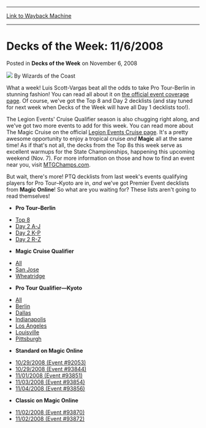 
---
[Link to Wayback Machine](https://web.archive.org/web/20220126102843/https://magic.wizards.com/en/articles/archive/decks-week/decks-week-1162008-2008-11-06)

[_metadata_:author]:- "Wizards of the Coast"
[_metadata_:description]:- "What a week! Luis Scott-Vargas beat all the odds to take Pro Tour-Berlin in stunning fashion! You can read all about it on the official event coverage page. Of course, we've got the Top 8 and Day 2 decklists (and stay tuned for next week when Decks of the Week will have all Day 1 decklists too!).The Legion Events' Cruise Qualifier season is also chugging right along, and we've"
[_metadata_:generator]:- "Drupal 7 (http://drupal.org)"
[_metadata_:node]:- "601361"
[_metadata_:publish_date]:- "2008-11-06"
[_metadata_:source]:- "div-main-content"
[_metadata_:title]:- "Decks of the Week: 11/6/2008"
[_metadata_:wayback_capture_timestamp]:- "2022-01-26 10:28:43"
[_metadata_:wayback_raw_url]:- "https://web.archive.org/web/20220126102843id_/https://magic.wizards.com/en/articles/archive/decks-week/decks-week-1162008-2008-11-06"
[_metadata_:wayback_url]:- "https://magic.wizards.com/en/articles/archive/decks-week/decks-week-1162008-2008-11-06"
---


Decks of the Week: 11/6/2008
============================



 Posted in **Decks of the Week**
 on November 6, 2008 






![](https://media.magic.wizards.com/styles/auth_small/public/images/person/wizards_author.jpg)
By Wizards of the Coast











What a week! Luis Scott-Vargas beat all the odds to take Pro Tour-Berlin in stunning fashion! You can read all about it on [the official event coverage page](/en/node/502416). Of course, we've got the Top 8 and Day 2 decklists (and stay tuned for next week when Decks of the Week will have all Day 1 decklists too!).

The Legion Events' Cruise Qualifier season is also chugging right along, and we've got two more events to add for this week. You can read more about The Magic Cruise on the official [Legion Events Cruise page](/en/events/coverage/magic-cruise-qualifying-season-top-8-decklists). It's a pretty awesome opportunity to enjoy a tropical cruise *and* **Magic** all at the same time! As if that's not all, the decks from the Top 8s this week serve as excellent warmups for the State Championships, happening this upcoming weekend (Nov. 7). For more information on those and how to find an event near you, visit [MTGChamps.com](http://mtgchamps.com/).

But wait, there's more! PTQ decklists from last week's events qualifying players for Pro Tour–Kyoto are in, *and* we've got Premier Event decklists from **Magic Online**! So what are you waiting for? These lists aren't going to read themselves!

* **Pro Tour–Berlin**
+ [Top 8](/en/articles/archive/event-coverage/pro-tour%E2%80%93berlin-feature-top-8-decklists-2008-11-01)
+ [Day 2 A-J](/en/articles/archive/event-coverage/pro-tour%E2%80%93berlin-day-2-decklists-j-2008-11-02)
+ [Day 2 K-P](/en/articles/archive/event-coverage/pro-tour%E2%80%93berlin-day-2-decklists-k-p-2008-11-02)
+ [Day 2 R-Z](/en/articles/archive/event-coverage/pro-tour%E2%80%93berlin-day-3-decklists-r-z-2008-11-02)

* **Magic Cruise Qualifier**
+ [All](/en/events/coverage/magic-cruise-qualifying-season-top-8-decklists)
+ [San Jose](http://archive.wizards.com/Magic/Magazine/Events.aspx?x=mtgevent/magiccruise/1101sanjose)
+ [Wheatridge](http://archive.wizards.com/Magic/Magazine/Events.aspx?x=mtgevent/magiccruise/1101wheatridge)

* **Pro Tour Qualifier—Kyoto**
+ [All](/en/events/coverage/pro-tour%E2%80%93kyoto-qualifying-season-top-8-decklists)
+ [Berlin](http://archive.wizards.com/Magic/Magazine/Events.aspx?x=mtgevent/kyoto09ptq/1101berlin)
+ [Dallas](http://archive.wizards.com/Magic/Magazine/Events.aspx?x=mtgevent/kyoto09ptq/1101dallas)
+ [Indianapolis](http://archive.wizards.com/Magic/Magazine/Events.aspx?x=mtgevent/kyoto09ptq/1025Indianapolis)
+ [Los Angeles](http://archive.wizards.com/Magic/Magazine/Events.aspx?x=mtgevent/kyoto09ptq/1102losangeles)
+ [Louisville](http://archive.wizards.com/Magic/Magazine/Events.aspx?x=mtgevent/kyoto09ptq/1025louisville)
+ [Pittsburgh](http://archive.wizards.com/Magic/Magazine/Events.aspx?x=mtgevent/kyoto09ptq/1101pittsburgh)

* **Standard on Magic Online**
+ [10/29/2008 (Event #92053)](http://archive.wizards.com/Magic/Magazine/Events.aspx?x=mtg/daily/decks/mol92053)
+ [10/29/2008 (Event #93844)](http://archive.wizards.com/Magic/Magazine/Events.aspx?x=mtg/daily/decks/mol93844)
+ [11/01/2008 (Event #93851)](http://archive.wizards.com/Magic/Magazine/Events.aspx?x=mtg/daily/decks/mol93851)
+ [11/03/2008 (Event #93854)](http://archive.wizards.com/Magic/Magazine/Events.aspx?x=mtg/daily/decks/mol93854)
+ [11/04/2008 (Event #93856)](http://archive.wizards.com/Magic/Magazine/Events.aspx?x=mtg/daily/decks/mol93856)

* **Classic on Magic Online**
+ [11/02/2008 (Event #93870)](http://archive.wizards.com/Magic/Magazine/Events.aspx?x=mtg/daily/decks/mol93870)
+ [11/02/2008 (Event #93872)](http://archive.wizards.com/Magic/Magazine/Events.aspx?x=mtg/daily/decks/mol93872)






